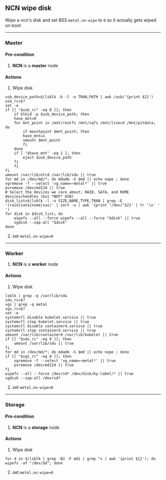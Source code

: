 ## NCN wipe disk

Wipe a ncn's disk and set BSS `metal.no-wipe` to `0` so it actually gets wiped on boot

---

### Master

#### Pre-condition

1. **NCN** is a **master** node

#### Actions

1. Wipe disk

```
usb_device_path=$(lsblk -b -l -o TRAN,PATH | awk /usb/'{print $2}')
usb_rc=$?
set -e
if [[ "$usb_rc" -eq 0 ]]; then
    if blkid -p $usb_device_path; then
    have_mnt=0
    for mnt_point in /mnt/rootfs /mnt/sqfs /mnt/livecd /mnt/pitdata; do
        if mountpoint $mnt_point; then
        have_mnt=1
        umount $mnt_point
        fi
    done
    if [ "$have_mnt" -eq 1 ]; then
        eject $usb_device_path
    fi
    fi
fi
umount /var/lib/etcd /var/lib/sdu || true
for md in /dev/md/*; do mdadm -S $md || echo nope ; done
vgremove -f --select 'vg_name=~metal*' || true
pvremove /dev/md124 || true
# Select the devices we care about; RAID, SATA, and NVME devices/handles (but *NOT* USB)
disk_list=$(lsblk -l -o SIZE,NAME,TYPE,TRAN | grep -E '(raid|sata|nvme|sas)' | sort -u | awk '{print "/dev/"$2}' | tr '\n' ' ')
for disk in $disk_list; do
    wipefs --all --force wipefs --all --force "$disk" || true
    sgdisk --zap-all "$disk"
done
```

2. set `metal.no-wipe=0`

---

### Worker

1. **NCN** is a **worker** node

#### Actions

1. Wipe disk

```
lsblk | grep -q /var/lib/sdu
sdu_rc=$?
vgs | grep -q metal
vgs_rc=$?
set -e
systemctl disable kubelet.service || true
systemctl stop kubelet.service || true
systemctl disable containerd.service || true
systemctl stop containerd.service || true
umount /var/lib/containerd /var/lib/kubelet || true
if [[ "$sdu_rc" -eq 0 ]]; then
    umount /var/lib/sdu || true
fi
for md in /dev/md/*; do mdadm -S $md || echo nope ; done
if [[ "$vgs_rc" -eq 0 ]]; then
    vgremove -f --select 'vg_name=~metal*' || true
    pvremove /dev/md124 || true
fi
wipefs --all --force /dev/sd* /dev/disk/by-label/* || true
sgdisk --zap-all /dev/sd*
```

2. set `metal.no-wipe=0`

---

### Storage

#### Pre-condition

1. **NCN** is a **storage** node

#### Actions

1. Wipe disk

```
for d in $(lsblk | grep -B2 -F md1 | grep ^s | awk '{print $1}'); do wipefs -af "/dev/$d"; done
```

2. set `metal.no-wipe=0`
